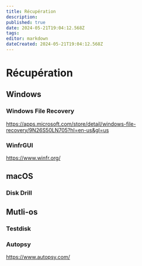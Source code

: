 ```yaml
---
title: Récupération
description: 
published: true
date: 2024-05-21T19:04:12.568Z
tags: 
editor: markdown
dateCreated: 2024-05-21T19:04:12.568Z
---
```


# Récupération

## Windows

### Windows File Recovery
<https://apps.microsoft.com/store/detail/windows-file-recovery/9N26S50LN705?hl=en-us&gl=us>

### WinfrGUI 
<https://www.winfr.org/>

## macOS

### Disk Drill 

## Mutli-os

### Testdisk

### Autopsy

<https://www.autopsy.com/>